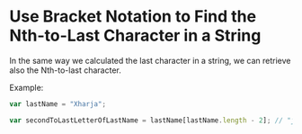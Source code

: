 # Use Bracket Notation to Find the Nth-to-Last Character in a String

In the same way we calculated the last character in a string, we can retrieve also the Nth-to-last character.

Example:

```js
var lastName = "Xharja";

var secondToLastLetterOfLastName = lastName[lastName.length - 2]; // "j"
```
